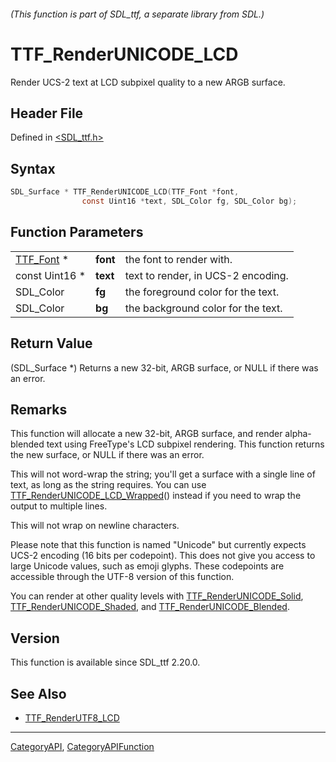 ###### (This function is part of SDL_ttf, a separate library from SDL.)
# TTF_RenderUNICODE_LCD

Render UCS-2 text at LCD subpixel quality to a new ARGB surface.

## Header File

Defined in [<SDL_ttf.h>](https://github.com/libsdl-org/SDL_ttf/blob/SDL2/include/SDL_ttf.h)

## Syntax

```c
SDL_Surface * TTF_RenderUNICODE_LCD(TTF_Font *font,
                const Uint16 *text, SDL_Color fg, SDL_Color bg);
```

## Function Parameters

|                        |          |                                    |
| ---------------------- | -------- | ---------------------------------- |
| [TTF_Font](TTF_Font) * | **font** | the font to render with.           |
| const Uint16 *         | **text** | text to render, in UCS-2 encoding. |
| SDL_Color              | **fg**   | the foreground color for the text. |
| SDL_Color              | **bg**   | the background color for the text. |

## Return Value

(SDL_Surface *) Returns a new 32-bit, ARGB surface, or NULL if there was an
error.

## Remarks

This function will allocate a new 32-bit, ARGB surface, and render
alpha-blended text using FreeType's LCD subpixel rendering. This function
returns the new surface, or NULL if there was an error.

This will not word-wrap the string; you'll get a surface with a single line
of text, as long as the string requires. You can use
[TTF_RenderUNICODE_LCD_Wrapped](TTF_RenderUNICODE_LCD_Wrapped)() instead if
you need to wrap the output to multiple lines.

This will not wrap on newline characters.

Please note that this function is named "Unicode" but currently expects
UCS-2 encoding (16 bits per codepoint). This does not give you access to
large Unicode values, such as emoji glyphs. These codepoints are accessible
through the UTF-8 version of this function.

You can render at other quality levels with
[TTF_RenderUNICODE_Solid](TTF_RenderUNICODE_Solid),
[TTF_RenderUNICODE_Shaded](TTF_RenderUNICODE_Shaded), and
[TTF_RenderUNICODE_Blended](TTF_RenderUNICODE_Blended).

## Version

This function is available since SDL_ttf 2.20.0.

## See Also

- [TTF_RenderUTF8_LCD](TTF_RenderUTF8_LCD)

----
[CategoryAPI](CategoryAPI), [CategoryAPIFunction](CategoryAPIFunction)

